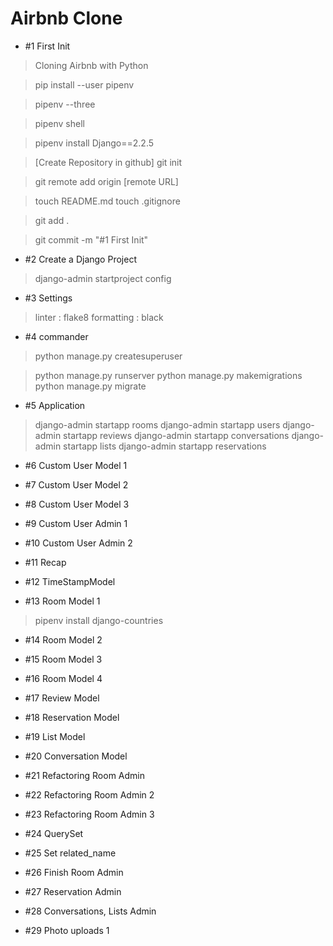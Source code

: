 # Airbnb Clone

- #1 First Init

> Cloning Airbnb with Python

> pip install --user pipenv

> pipenv --three

> pipenv shell

> pipenv install Django==2.2.5

> [Create Repository in github]
> git init

> git remote add origin [remote URL]

> touch README.md
> touch .gitignore

> git add .

> git commit -m "#1 First Init"

- #2 Create a Django Project

> django-admin startproject config

- #3 Settings

> linter : flake8
> formatting : black

- #4 commander

> python manage.py createsuperuser

> python manage.py runserver
> python manage.py makemigrations
> python manage.py migrate

- #5 Application

> django-admin startapp rooms
> django-admin startapp users
> django-admin startapp reviews
> django-admin startapp conversations
> django-admin startapp lists
> django-admin startapp reservations

- #6 Custom User Model 1

- #7 Custom User Model 2

- #8 Custom User Model 3

- #9 Custom User Admin 1

- #10 Custom User Admin 2

- #11 Recap

- #12 TimeStampModel

- #13 Room Model 1

> pipenv install django-countries

- #14 Room Model 2

- #15 Room Model 3

- #16 Room Model 4

- #17 Review Model

- #18 Reservation Model

- #19 List Model

- #20 Conversation Model

- #21 Refactoring Room Admin

- #22 Refactoring Room Admin 2

- #23 Refactoring Room Admin 3

- #24 QuerySet

- #25 Set related_name

- #26 Finish Room Admin

- #27 Reservation Admin

- #28 Conversations, Lists Admin

- #29 Photo uploads 1
